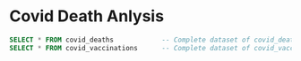 # Covid Death Anlysis
```sql
SELECT * FROM covid_deaths            -- Complete dataset of covid_deaths
SELECT * FROM covid_vaccinations      -- Complete dataset of covid_vaccinations

```

```sql

```

```sql

```
```sql

```

```sql

```

```sql

```

```sql

```

```sql

```

```sql

```

```sql

```
